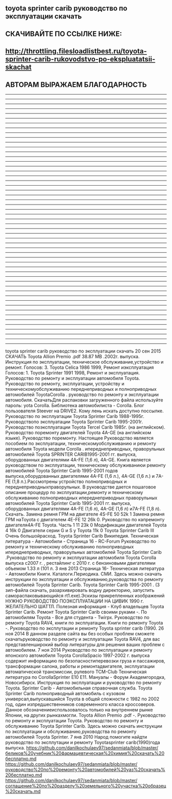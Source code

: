 toyota sprinter carib руководство по эксплуатации скачать
--------------------------------------------------
СКАЧИВАЙТЕ ПО ССЫЛКЕ НИЖЕ:
--------------------------------------------------
http://throttling.filesloadlistbest.ru/toyota-sprinter-carib-rukovodstvo-po-ekspluatatsii-skachat
--------------------------------------------------
АВТОРАМ ВЫРАЖАЕМ БЛАГОДАРНОСТЬ
--------------------------------------------------
--------------------------------------------------
--------------------------------------------------
--------------------------------------------------
--------------------------------------------------
--------------------------------------------------
--------------------------------------------------
--------------------------------------------------
--------------------------------------------------
--------------------------------------------------
--------------------------------------------------
--------------------------------------------------
--------------------------------------------------
--------------------------------------------------
--------------------------------------------------
--------------------------------------------------
--------------------------------------------------
--------------------------------------------------
--------------------------------------------------
--------------------------------------------------
--------------------------------------------------
--------------------------------------------------
--------------------------------------------------
--------------------------------------------------
--------------------------------------------------
--------------------------------------------------
--------------------------------------------------
--------------------------------------------------
--------------------------------------------------
--------------------------------------------------
--------------------------------------------------
--------------------------------------------------
--------------------------------------------------
--------------------------------------------------
--------------------------------------------------
--------------------------------------------------
--------------------------------------------------
--------------------------------------------------
--------------------------------------------------
--------------------------------------------------
--------------------------------------------------
--------------------------------------------------
--------------------------------------------------
--------------------------------------------------
--------------------------------------------------
--------------------------------------------------
--------------------------------------------------
--------------------------------------------------
--------------------------------------------------
--------------------------------------------------
--------------------------------------------------
--------------------------------------------------
--------------------------------------------------
--------------------------------------------------
toyota sprinter carib руководство по эксплуатации скачать 20 сен 2015   СКАЧАТЬ  Toyota Allion Premio .pdf 38.87 MB .2002г. выпуска. Инструкция по эксплуатации, техническое обслуживание,устройство и ремонт. Голосов: 3. Toyota Celica 1986 1999, Ремонт иэксплуатация  Голосов: 1. Toyota Sprinter 1991 1998, Ремонт и эксплуатация. Руководство по ремонту и эксплуатации автомобиля Toyota. Руководство по ремонту, эксплуатации, устройству и техническомуобслуживанию переднеприводных и полноприводных автомобилей ToyotaCorolla . руководство по ремонту и эксплуатации автомобиля. СкачатьДля распаковки загруженного файла используйте пароль: yota Corolla. Библиотека автомобилиста - Corolla. Блог пользователя Steever на DRIVE2. Кому лень искать  доступно поссылке. Руководство по эксплуатации Toyota Sprinter Carib 1988-1995г. Руководствопо эксплуатации Toyota Sprinter Carib 1995-2001г. Руководство поэксплуатации Toyota Tercel Carib 1985г. (на английском). Руководство поремонту двигателей Toyota 4A-GE (на английском языке). Руководство поремонту. Настоящее Руководство является пособием по эксплуатации, техническомуобслуживанию и ремонту автомобиля Toyota модели Corolla . ипереднеприводных, праворульных автомобилей Toyota SPRINTER CARIB1995-2001 гг. выпуска, оборудованных двигателями 4A-FE (1,6 л), 4A-GE. Книга является руководством по эксплуатации, техническому обслуживаниюи ремонту автомобилей Toyota Sprinter Carib 1995-2001 годов выпуска,оборудованных двигателями 4A-FE (1,6 л.), 4A-GE (1,6 л.) и 7A-FE (1,8 л.).Рассмотрены устройство полноприводных и переднеприводныхправорульных. В руководстве дается пошаговое описание процедур по эксплуатации,ремонту и техническому обслуживанию полноприводных ипереднеприводных праворульных автомобилей Toyota Sprinter Carib 1995-2001 гг. выпуска, оборудованных двигателями 4A-FE (1,6 л), 4A-GE (1,6 л) и7A-FE (1,8 л). Скачать. Замена ремня ГРМ на двигателе 4S-FE 50 52k 1 Замена ремня ГРМ наToyota с двигателем 4E-FE 12 26k 0. Руководство по капремонту двигателя4A-FE Toyota. Часть 1 11 23k 0 Модификации двигателей Toyota 4 16k 0 Двигатели серии G и S у Toyota 11k 0  Toyota Sprinter Carib III Очень большойрасход. Toyota Sprinter Carib  Википедия. Техническая литература - Автомобили - Страница 16 - RC-Forum
Руководство по ремонту и техническому обслуживанию полноприводных ипереднеприводных, праворульных автомобилей Toyota Sprinter Carib .Руководство по ремонту и эксплуатации автомобиля Toyota Corolla выпуска с2007 г. , рестайлинг с 2010 г. с бензиновыми двигателями объемом 1.33 л (101 л. 3 янв 2013  Страница 16- Техническая литература - Автомобили Книги. Каталоги.Периодика. СМИ. Здесь можно скачать инструкции по эксплуатации и обслуживанию,руководства по ремонту автомобилей Toyota Sprinter Carib. Toyota Sprinter Carib 1995-2001 . (3 зип-файла скачать, разархивировать водну директорию, запустить самораспаковывающийся rt1.exe).Эскизы прикрепленных изображений  НУЖНО РУКОВОДСТВО ПОЭКСПЛУАТАЦИИ НА ЦИВИК 1990 г. ЖЕЛАТЕЛЬНО ШАТТЛ. Полезная информация - Клуб владельцев Toyota Sprinter Carib. Ремонт Toyota Sprinter Carib своими руками -. По автомобилям Toyota - Все для студента - Twirpx. Руководство по ремонту Toyota RAV4, книги по эксплуатации. Книги по ремонту Toyota -. Руководство по эксплутации и ремонту Toyota sprinter carib (1990. 26 ноя 2014  В данном разделе сайта вы без особых проблем сможете скачатьруководство по ремонту и эксплуатации Toyota RAV4, для вас представленширокий выбор литературы для решения ваших проблем с автомобилем. 7 ноя 2014  Руководство по эксплуатации и ремонту японского автомобиля Toyota CorollaSpacio 1997-2002 г. выпуска содержит информацию по безопасностиперевозки груза и пассажиров, трансформации салона, работы и ремонтадвигателя, эксплуатации автоматической трансмиссии, рулевого
TCM-Club  Техническая литература по CorollaSprinter E10  E11. Мануалы - Форум Академгородка, Новосибирск. Инструкция по эксплуатации и руководство по ремонту Toyota. Sprinter Carib - Автомобильная справочная служба. Toyota Sprinter Carib  полноприводный автомобиль с кузовом универсал,выпускавшийся Toyota в общей сложности с 1982 по 2002 год, один изпредшественников современного класса кроссоверов. Данное обозначениеиспользовалось только на внутреннем рынке Японии, на других рынкахмогли. Toyota Allion Premio .pdf -. Руководство по ремонту и эксплуатации Toyota. Руководство по ремонту и обслуживанию Toyota Sprinter Carib. Здесь можно скачать инструкции по эксплуатации и обслуживанию,руководства по ремонту автомобилей Toyota Sprinter. 7 янв 2010  Народ помогите найдти руководство по эксплутации и ремонту Toyotasprinter carib(1990)года выпуска.
https://github.com/danilkochulaev97/sedanmiata/blob/master/беликов%20учебник%20фармацевтическая%20химия%20скачать%20бесплатно.md
https://github.com/danilkochulaev97/sedanmiata/blob/master/руководство%20по%20ремонту%20автомобилей%20уаз%20скачать%20бесплатно.md
https://github.com/danilkochulaev97/sedanmiata/blob/master/соглашение%20по%20разделу%20земельного%20участка%20образец%20скачать.md